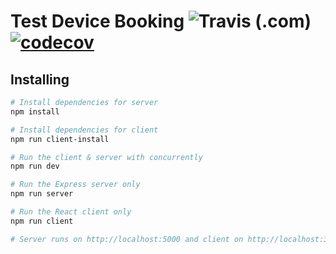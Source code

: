 # Test Device Booking ![Travis (.com)](https://img.shields.io/travis/com/alexweininger/Test-Device-Booking.svg) [![codecov](https://codecov.io/gh/alexweininger/Test-Device-Booking/branch/master/graph/badge.svg)](https://codecov.io/gh/alexweininger/Test-Device-Booking/branch/master)

## Installing

``` bash
# Install dependencies for server
npm install

# Install dependencies for client
npm run client-install

# Run the client & server with concurrently
npm run dev

# Run the Express server only
npm run server

# Run the React client only
npm run client

# Server runs on http://localhost:5000 and client on http://localhost:3000
```
